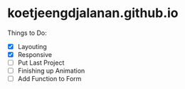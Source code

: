 # koetjeengdjalanan.github.io

Things to Do:
- [x] Layouting
- [x] Responsive
- [ ] Put Last Project
- [ ] Finishing up Animation
- [ ] Add Function to Form
